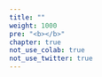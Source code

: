 ```yaml
---
title: ""
weight: 1000
pre: "<b></b>"
chapter: true
not_use_colab: true
not_use_twitter: true
---
```

